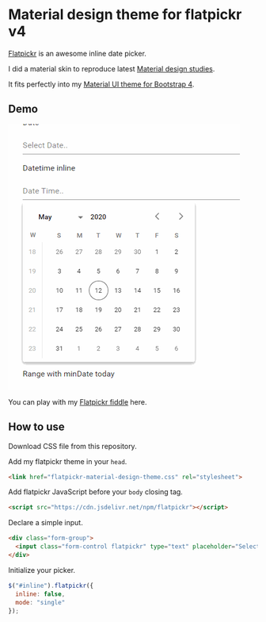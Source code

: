 # Material design theme for flatpickr v4

[Flatpickr](https://github.com/flatpickr/flatpickr) is an awesome inline date picker.

I did a material skin to reproduce latest [Material design studies](https://material.io/components/pickers).

It fits perfectly into my [Material UI theme for Bootstrap 4](https://djibe.github.io/material/).

## Demo

![Material design theme for Flatpickr by djibe](flatpickr-material-design-theme.gif)

You can play with my [Flatpickr fiddle](https://jsfiddle.net/djibe89/xn153qdg/) here.

## How to use

Download CSS file from this repository.

Add my flatpickr theme in your `head`.

```html
<link href="flatpickr-material-design-theme.css" rel="stylesheet">
```

Add flatpickr JavaScript before your `body` closing tag.

```html
<script src="https://cdn.jsdelivr.net/npm/flatpickr"></script>
```

Declare a simple input.

```html
<div class="form-group">
  <input class="form-control flatpickr" type="text" placeholder="Select Date.." readonly id="inline">
</div>
```

Initialize your picker.

```javascript
$("#inline").flatpickr({
  inline: false,
  mode: "single"
});
```
